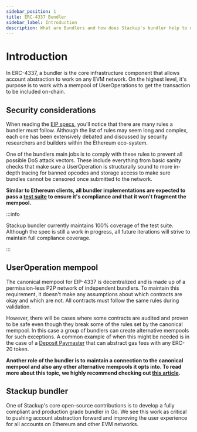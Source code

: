 ```yaml
---
sidebar_position: 1
title: ERC-4337 Bundler
sidebar_label: Introduction
description: What are Bundlers and how does Stackup's bundler help to deliver account abstraction with EIP-4337.
---
```


# Introduction

In ERC-4337, a bundler is the core infrastructure component that allows account abstraction to work on any EVM network. On the highest level, it's purpose is to work with a mempool of UserOperations to get the transaction to be included on-chain.

## Security considerations

When reading the [EIP specs](https://eips.ethereum.org/EIPS/eip-4337), you'll notice that there are many rules a bundler must follow. Although the list of rules may seem long and complex, each one has been extensively debated and discussed by security researchers and builders within the Ethereum eco-system.

One of the bundlers main jobs is to comply with these rules to prevent all possible DoS attack vectors. These include everything from basic sanity checks that make sure a UserOperation is structurally sound to more in-depth tracing for banned opcodes and storage access to make sure bundles cannot be censored once submitted to the network.

**Similar to Ethereum clients, all bundler implementations are expected to pass a [test suite](https://github.com/eth-infinitism/bundler-spec-tests) to ensure it's compliance and that it won't fragment the mempool.**

:::info

Stackup bundler currently maintains 100% coverage of the test suite. Although the spec is still a work in progress, all future iterations will strive to maintain full compliance coverage.

:::

## UserOperation mempool

The canonical mempool for EIP-4337 is decentralized and is made up of a permission-less P2P network of independent bundlers. To maintain this requirement, it doesn't make any assumptions about which contracts are okay and which are not. All contracts must follow the same rules during validation.

However, there will be cases where some contracts are audited and proven to be safe even though they break some of the rules set by the canonical mempool. In this case a group of bundlers can create alternative mempools for such exceptions. A common example of when this might be needed is in the case of a [Deposit Paymaster](../../api/paymaster/introduction#deposit-paymaster) that can abstract gas fees with any ERC-20 token.

**Another role of the bundler is to maintain a connection to the canonical mempool and also any other alternative mempools it opts into. To read more about this topic, we highly recommend checking out [this article](https://notes.ethereum.org/@yoav/unified-erc-4337-mempool).**

## Stackup bundler

One of Stackup's core open-source contributions is to develop a fully compliant and production grade bundler in Go. We see this work as critical to pushing account abstraction forward and improving the user experience for all accounts on Ethereum and other EVM networks.
